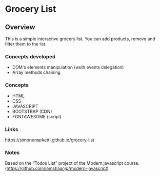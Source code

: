 # Grocery List

## Overview

This is a simple interactive grocery list.
You can add products, remove and filter them to the list.

### Concepts developed

- DOM's elements manipulation (wuth events delegation)
- Array methods chaining

### Concepts

- HTML
- CSS
- JAVASCRIPT
- BOOTSTRAP (CDN)
- FONTAWESOME (script)

### Links

https://simonemarketti.github.io/grocery-list

### Notes

Based on the “Todos List” project of the Modern javascript course. (https://github.com/iamshaunjp/modern-javascript)
